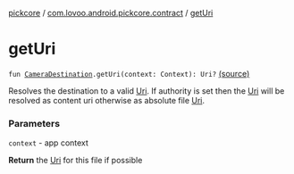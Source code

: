 [pickcore](../index.md) / [com.lovoo.android.pickcore.contract](index.md) / [getUri](./get-uri.md)

# getUri

`fun `[`CameraDestination`](-camera-destination/index.md)`.getUri(context: Context): Uri?` [(source)](https://github.com/lovoo/android-pickpic/blob/master/pickcore/src/main/kotlin/com/lovoo/android/pickcore/contract/CameraDestination.kt#L32)

Resolves the destination to a valid [Uri](#).
If authority is set then the [Uri](#) will be resolved as content uri otherwise as absolute file [Uri](#).

### Parameters

`context` - app context

**Return**
the [Uri](#) for this file if possible


